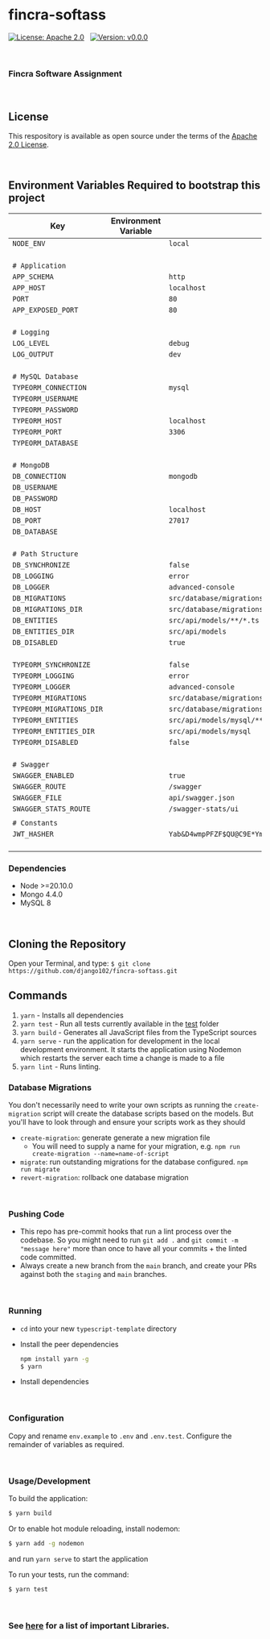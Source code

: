 # fincra-softass

[![License: Apache 2.0](https://img.shields.io/badge/License-Apache_2.0-blue.svg)](LICENSE.)
&nbsp;
[![Version: v0.0.0](https://img.shields.io/badge/typescript_template-v0.0.0-blue?style=flat&logo=money)](CHANGELOG.md)
&nbsp;


&nbsp;

### Fincra Software Assignment

&nbsp;

## License
This respository is available as open source under the terms of the [Apache 2.0 License](https://opensource.org/licenses/Apache-2.0).


&nbsp;

## Environment Variables Required to bootstrap this project

| Key                      | Environment Variable  | Default                                                             |
| ------------------------ | --------------------- | ------------------------------------------------------------------- |
| `NODE_ENV`               | ` `                   | `local`                                                             |
| ` `                      | ` `                   | ` `                                                                 |
| `# Application`          | ` `                   | ` `                                                                 |
| `APP_SCHEMA`             | ` `                   | `http`                                                              |
| `APP_HOST`               | ` `                   | `localhost`                                                         |
| `PORT`                   | ` `                   | `80`                                                                |
| `APP_EXPOSED_PORT`       | ` `                   | `80`                                                                |
| ` `                      | ` `                   | ` `                                                                 |
| `# Logging`              | ` `                   | ` `                                                                 |
| `LOG_LEVEL`              | ` `                   | `debug`                                                             |
| `LOG_OUTPUT`             | ` `                   | `dev`                                                               |
| ` `                      | ` `                   | ` `                                                                 |
| `# MySQL Database`       | ` `                   | ` `                                                                 |
| `TYPEORM_CONNECTION`     | ` `                   | `mysql`                                                             |
| `TYPEORM_USERNAME`       | ` `                   | ` `                                                                 |
| `TYPEORM_PASSWORD`       | ` `                   | ` `                                                                 |
| `TYPEORM_HOST`           | ` `                   | `localhost`                                                         |
| `TYPEORM_PORT`           | ` `                   | `3306`                                                              |
| `TYPEORM_DATABASE`       | ` `                   | ` `                                                         |
| ` `                      | ` `                   | ` `                                                                 |
| `# MongoDB`              | ` `                   | ` `                                                                 |
| `DB_CONNECTION`          | ` `                   | `mongodb`                                                           |
| `DB_USERNAME`            | ` `                   | ` `                                                                 |
| `DB_PASSWORD`            | ` `                   | ` `                                                                 |
| `DB_HOST`                | ` `                   | `localhost`                                                         |
| `DB_PORT`                | ` `                   | `27017`                                                             |
| `DB_DATABASE`            | ` `                   | ` `                                                         |
| ` `                      | ` `                   | ` `                                                                 |
| `# Path Structure`       | ` `                   | ` `                                                                 |
| `DB_SYNCHRONIZE`         | ` `                   | `false`                                                             |
| `DB_LOGGING`             | ` `                   | `error`                                                             |
| `DB_LOGGER`              | ` `                   | `advanced-console`                                                  |
| `DB_MIGRATIONS`          | ` `                   | `src/database/migrations/**/*.ts`                                   |
| `DB_MIGRATIONS_DIR`      | ` `                   | `src/database/migrations`                                           |
| `DB_ENTITIES`            | ` `                   | `src/api/models/**/*.ts`                                            |
| `DB_ENTITIES_DIR`        | ` `                   | `src/api/models`                                                    |
| `DB_DISABLED`            | ` `                   | `true`                                                              |
| ` `                      | ` `                   | ` `                                                                 |
| `TYPEORM_SYNCHRONIZE`    | ` `                   | `false`                                                             |
| `TYPEORM_LOGGING`        | ` `                   | `error`                                                             |
| `TYPEORM_LOGGER`         | ` `                   | `advanced-console`                                                  |
| `TYPEORM_MIGRATIONS`     | ` `                   | `src/database/migrations/mysql/**/*.ts`                             |
| `TYPEORM_MIGRATIONS_DIR` | ` `                   | `src/database/migrations/mysql`                                     |
| `TYPEORM_ENTITIES`       | ` `                   | `src/api/models/mysql/**/*.ts`                                      |
| `TYPEORM_ENTITIES_DIR`   | ` `                   | `src/api/models/mysql`                                              |
| `TYPEORM_DISABLED`       | ` `                   | `false`                                                             |
| ` `                      | ` `                   | ` `                                                                 |
| `# Swagger`              | ` `                   | ` `                                                                 |
| `SWAGGER_ENABLED`        | ` `                   | `true`                                                              |
| `SWAGGER_ROUTE`          | ` `                   | `/swagger`                                                          |
| `SWAGGER_FILE`           | ` `                   | `api/swagger.json`                                                  |
| `SWAGGER_STATS_ROUTE`    | ` `                   | `/swagger-stats/ui`                                                 |
|                          |                       |                                                                     |
| `# Constants`            | ` `                   | ` `                                                                 |
| `JWT_HASHER`             | ` `                   | `Yab&D4wmpPFZF$QU@C9E*YmDSZ58jnHCZSZx64z%op8oxew*R47p82h#b%obuvGW`  |
| ` `                      | ` `                   | ` `                                                                 |




### Dependencies
- Node >=20.10.0
- Mongo 4.4.0
- MySQL 8

&nbsp;

## Cloning the Repository
Open your Terminal, and type:
`$ git clone https://github.com/django102/fincra-softass.git`


## Commands
1. `yarn` - Installs all dependencies
2. `yarn test` - Run all tests currently available in the [test](test) folder
3. `yarn build` - Generates all JavaScript files from the TypeScript sources
4. `yarn serve` - run the application for development in the local development environment. It starts the application using Nodemon which restarts the server each time a change is made to a file
5. `yarn lint` - Runs linting.



### Database Migrations
You don't necessarily need to write your own scripts as running the `create-migration` script will create the database scripts based on the models. But you'll have to look through and ensure your scripts work as they should

- `create-migration`: generate generate a new migration file
  - You will need to supply a name for your migration, e.g. `npm run create-migration --name=name-of-script`
- `migrate`: run outstanding migrations for the database configured. `npm run migrate`
- `revert-migration`: rollback one database migration


&nbsp;

### Pushing Code
- This repo has pre-commit hooks that run a lint process over the codebase. So you might need to run `git add .` and `git commit -m "message here"` more than once to have all your commits + the linted code committed.
- Always create a new branch from the `main` branch, and create your PRs against both the `staging` and `main` branches.


&nbsp;

### Running

- `cd` into your new `typescript-template` directory
- Install the peer dependencies

  ```bash
  npm install yarn -g
  $ yarn
  ```

- Install dependencies

&nbsp;

### Configuration
Copy and rename `env.example` to `.env` and `.env.test`. Configure the remainder of variables as required.

&nbsp;

### Usage/Development

To build the application:
```bash
$ yarn build
```

Or to enable hot module reloading, install nodemon:
```bash
$ yarn add -g nodemon
```
and run `yarn serve` to start the application

To run your tests, run the command:
```bash
$ yarn test
```

&nbsp;

### See [here](README_LIBRARIES.md) for a list of important Libraries.